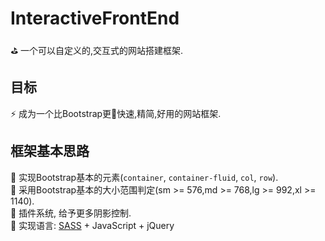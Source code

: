 # InteractiveFrontEnd
&#x26F3; 一个可以自定义的,交互式的网站搭建框架.

## 目标
&#x26A1; 成为一个比Bootstrap更&#x1F680;快速,精简,好用的网站框架.

## 框架基本思路
&#x1F685; 实现Bootstrap基本的元素(`container`, `container-fluid`, `col`, `row`).  
&#x1F68C; 采用Bootstrap基本的大小范围判定(sm >= 576,md >= 768,lg >= 992,xl >= 1140).  
&#x1F366; 插件系统, 给予更多阴影控制.  
&#x1F412; 实现语言: [SASS](https://sass-lang.com/) + JavaScript + jQuery  